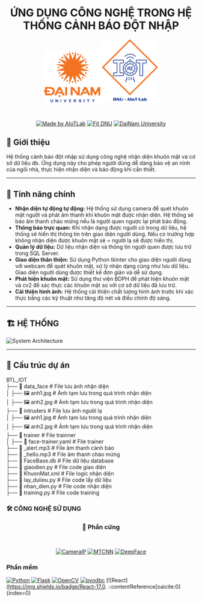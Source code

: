<h1 align="center">ỨNG DỤNG CÔNG NGHỆ TRONG HỆ THỐNG CẢNH BÁO ĐỘT NHẬP</h1>
<div align="center">


<p align="center">
  <img src="https://raw.githubusercontent.com/anhminhvdvn/CanhBaoDotNhap/main/images/logoDaiNam.png" width="150">
  <img src="https://raw.githubusercontent.com/anhminhvdvn/CanhBaoDotNhap/main/images/LogoAIoTLab.png" width="150">
</p>





<br>

[![Made by AIoTLab](https://img.shields.io/badge/Made%20by%20AIoTLab-blue?style=for-the-badge)](https://www.facebook.com/DNUAIoTLab)
[![Fit DNU](https://img.shields.io/badge/Fit%20DNU-green?style=for-the-badge)](https://fitdnu.net/)
[![DaiNam University](https://img.shields.io/badge/DaiNam%20University-red?style=for-the-badge)](https://dainam.edu.vn)

</div>


## 🌟 Giới thiệu

Hệ thống cảnh báo đột nhập sử dụng công nghệ nhận diện khuôn mặt và cơ sở dữ liệu db. Ứng dụng này cho phép người dùng dễ dàng bảo vệ an ninh của ngôi nhà, thực hiện nhận diện và báo động khi cần thiết.

---

## 🌟 Tính năng chính

- **Nhận diện tự động tự động:** Hệ thống sử dụng camera để quét khuôn mặt người và phát âm thanh khi khuôn mặt được nhận diện. Hệ thống sẽ báo âm thanh chào mừng nếu là người quen ngược lại phát báo động.
- **Thông báo trực quan:** Khi nhận dạng được người có trong dữ liệu, hệ thống sẽ hiển thị thông tin trên giao diện người dùng. Nếu có trường hợp không nhận diện được khuôn mặt sẽ = người lạ sẽ được hiển thị.
- **Quản lý dữ liệu:** Dữ liệu nhận diện và thông tin người quen được lưu trữ trong SQL Server.
- **Giao diện thân thiện:** Sử dụng Python tkinter cho giao diện người dùng với webcam để quét khuôn mặt, xử lý nhận dạng cũng như lưu dữ liệu. Giao diện người dùng được thiết kế đơn giản và dễ sử dụng.
- **Phát hiện khuôn mặt:** Sử dụng thư viện BDPH để phát hiện khuôn mặt và cv2 để xác thực các khuôn mặt so với cơ sở dữ liệu đã lưu trữ.
- **Cải thiện hình ảnh:** Hệ thống cải thiện chất lượng hình ảnh trước khi xác thực bằng các kỹ thuật như tăng độ nét và điều chỉnh độ sáng.

---

## 🏗️ HỆ THỐNG

![System Architecture](https://github.com/DuccHuyyy/Diem_Danh_Sinh_Vien_Bang_Guong_Mat_FaceNet/raw/main/system_architecture.png)

---

## 📂 Cấu trúc dự án
BTL_IOT  
├── 📂 data_face            # File lưu ảnh nhận diện  
│   ├── 🖼️ anh1.jpg        # Ảnh tạm lưu trong quá trình nhận diện  
│   ├── 🖼️ anh2.jpg        # Ảnh tạm lưu trong quá trình nhận diện  
├── 📂 intruders            # File lưu ảnh người lạ  
│   ├── 🖼️ anh1.jpg        # Ảnh tạm lưu trong quá trình nhận diện  
│   ├── 🖼️ anh2.jpg        # Ảnh tạm lưu trong quá trình nhận diện  
├── 📂 trainer              # File trainner  
│   ├── 📄 face-trainer.yaml # File trainer  
├── 📄 _alert.mp3           # File âm thanh cảnh báo  
├── 📄 _hello.mp3           # File âm thanh chào mừng  
├── 📄 FaceBase.db          # File dữ liệu database  
├── 📄 giaodien.py          # File code giao diện  
├── 📄 KhuonMat.xml         # File logic nhận diện  
├── 📄 lay_dulieu.py        # File code lấy dữ liệu  
├── 📄 nhan_dien.py         # File code nhận diện  
├── 📄 training.py          # File code training  

 ### 🛠️ CÔNG NGHỆ SỬ DỤNG
<h3 align="center">📡 Phần cứng</h1>


<div align="center"> 
<br>

[![CameraIP](https://img.shields.io/badge/Webcam-000000?style=for-the-badge)](https://www.logitech.com/en-us/products/webcams)
[![MTCNN](https://img.shields.io/badge/MTCNN-00979D?style=for-the-badge)](https://github.com/ipazc/mtcnn)
[![DeepFace](https://img.shields.io/badge/DeepFace-FF5722?style=for-the-badge)](https://github.com/serengil/deepface)

</div>


### Phần mềm

[![Python](https://img.shields.io/badge/Python-3.x-blue?style=for-the-badge&logo=python)]()
[![Flask](https://img.shields.io/badge/Flask-v2.0.1-black?style=for-the-badge&logo=flask)]()
[![OpenCV](https://img.shields.io/badge/OpenCV-4.x-blue?style=for-the-badge)]()
[![pyodbc](https://img.shields.io/badge/pyodbc-4.x-green?style=for-the-badge&logo=python)]()
[![React](https://img.shields.io/badge/React-17.0.
::contentReference[oaicite:0]{index=0}
